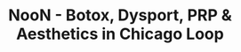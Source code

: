 ---
title: "NooN - Botox, Dysport, PRP & Aesthetics in Chicago Loop"
description:  " Our expert team specializes in advanced beauty treatments, including Botox, Dysport, PRP (Platelet-Rich Plasma), Cannula techniques, Sculptra, rejuvenating facials, chemical peels, and luxurious IV beauty therapy. Elevate your beauty and confidence with personalized, results-driven treatments. Explore our services to unveil a radiant and revitalized version located at 231 S State St, Chicago IL 60604"
---